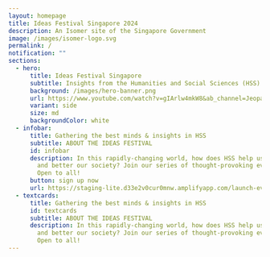 ```yaml
---
layout: homepage
title: Ideas Festival Singapore 2024
description: An Isomer site of the Singapore Government
image: /images/isomer-logo.svg
permalink: /
notification: ""
sections:
  - hero:
      title: Ideas Festival Singapore
      subtitle: Insights from the Humanities and Social Sciences (HSS)
      background: /images/hero-banner.png
      url: https://www.youtube.com/watch?v=gIArlw4mkW8&ab_channel=Jeopardy%21
      variant: side
      size: md
      backgroundColor: white
  - infobar:
      title: Gathering the best minds & insights in HSS
      subtitle: ABOUT THE IDEAS FESTIVAL
      id: infobar
      description: In this rapidly-changing world, how does HSS help us to understand
        and better our society? Join our series of thought-provoking events.
        Open to all!
      button: sign up now
      url: https://staging-lite.d33e2v0cur0mnw.amplifyapp.com/launch-event/
  - textcards:
      title: Gathering the best minds & insights in HSS
      id: textcards
      subtitle: ABOUT THE IDEAS FESTIVAL
      description: In this rapidly-changing world, how does HSS help us to understand
        and better our society? Join our series of thought-provoking events.
        Open to all!
---
```

